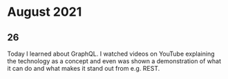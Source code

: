 # August 2021

## 26

Today I learned about GraphQL. I watched videos on YouTube explaining the technology as a concept and even was shown a demonstration of what it can do and what makes it stand out from e.g. REST. 